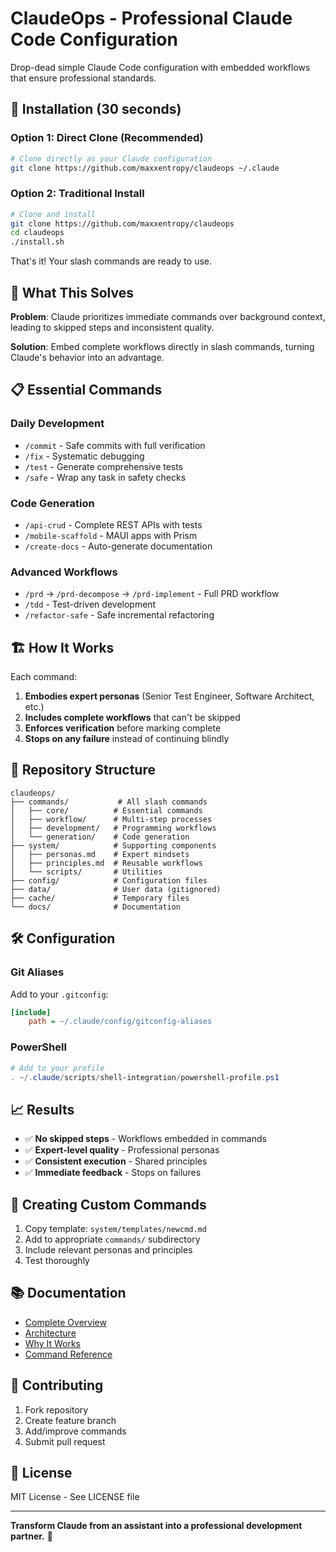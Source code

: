 # ClaudeOps - Professional Claude Code Configuration

Drop-dead simple Claude Code configuration with embedded workflows that ensure professional standards.

## 🚀 Installation (30 seconds)

### Option 1: Direct Clone (Recommended)
```bash
# Clone directly as your Claude configuration
git clone https://github.com/maxxentropy/claudeops ~/.claude
```

### Option 2: Traditional Install
```bash
# Clone and install
git clone https://github.com/maxxentropy/claudeops
cd claudeops
./install.sh
```

That's it! Your slash commands are ready to use.

## 🎯 What This Solves

**Problem**: Claude prioritizes immediate commands over background context, leading to skipped steps and inconsistent quality.

**Solution**: Embed complete workflows directly in slash commands, turning Claude's behavior into an advantage.

## 📋 Essential Commands

### Daily Development
- `/commit` - Safe commits with full verification
- `/fix` - Systematic debugging
- `/test` - Generate comprehensive tests
- `/safe` - Wrap any task in safety checks

### Code Generation
- `/api-crud` - Complete REST APIs with tests
- `/mobile-scaffold` - MAUI apps with Prism
- `/create-docs` - Auto-generate documentation

### Advanced Workflows
- `/prd` → `/prd-decompose` → `/prd-implement` - Full PRD workflow
- `/tdd` - Test-driven development
- `/refactor-safe` - Safe incremental refactoring

## 🏗️ How It Works

Each command:
1. **Embodies expert personas** (Senior Test Engineer, Software Architect, etc.)
2. **Includes complete workflows** that can't be skipped
3. **Enforces verification** before marking complete
4. **Stops on any failure** instead of continuing blindly

## 📁 Repository Structure

```
claudeops/
├── commands/           # All slash commands
│   ├── core/          # Essential commands
│   ├── workflow/      # Multi-step processes
│   ├── development/   # Programming workflows
│   └── generation/    # Code generation
├── system/            # Supporting components
│   ├── personas.md    # Expert mindsets
│   ├── principles.md  # Reusable workflows
│   └── scripts/       # Utilities
├── config/            # Configuration files
├── data/              # User data (gitignored)
├── cache/             # Temporary files
└── docs/              # Documentation
```

## 🛠️ Configuration

### Git Aliases
Add to your `.gitconfig`:
```ini
[include]
    path = ~/.claude/config/gitconfig-aliases
```

### PowerShell
```powershell
# Add to your profile
. ~/.claude/scripts/shell-integration/powershell-profile.ps1
```

## 📈 Results

- ✅ **No skipped steps** - Workflows embedded in commands
- ✅ **Expert-level quality** - Professional personas
- ✅ **Consistent execution** - Shared principles
- ✅ **Immediate feedback** - Stops on failures

## 🔧 Creating Custom Commands

1. Copy template: `system/templates/newcmd.md`
2. Add to appropriate `commands/` subdirectory
3. Include relevant personas and principles
4. Test thoroughly

## 📚 Documentation

- [Complete Overview](docs/README.md)
- [Architecture](docs/architecture.md)
- [Why It Works](docs/rationale.md)
- [Command Reference](docs/commands.md)

## 🤝 Contributing

1. Fork repository
2. Create feature branch
3. Add/improve commands
4. Submit pull request

## 📄 License

MIT License - See LICENSE file

---

**Transform Claude from an assistant into a professional development partner.** 🚀